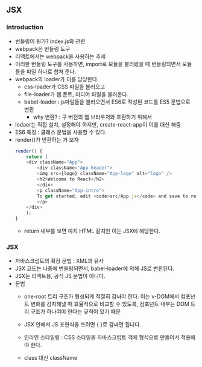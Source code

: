 ## JSX

### Introduction

* 번들링이 뭔가? index.js와 관련
* webpack은 번들링 도구
* 리액트에서는 webpack을 사용하는 추세
* 이러한 번들링 도구를 사용하면, import로 모듈을 불러왔을 때 번들링되면서 모듈들을 파일 하나로 합쳐 준다. 
* webpack의 loader가 이를 담당한다. 
    * css-loader가 CSS 파일을 불러오고
    * file-loader가 웹 폰트, 미디어 파일을 불러온다. 
    * babel-loader : js파일들을 불러오면서 ES6로 작성된 코드를 ES5 문법으로 변환 
        * why 변환? : 구 버전의 웹 브라우저와 호환하기 위해서
* lodaer는 직접 설치, 설정해야 하지만, create-react-app이 이를 대신 해줌 
* ES6 특징 : 클래스 문법을 사용할 수 있다.
* render()가 반환하는 거 보자
    ```javascript
    render() {
        return (
        <div className="App">
            <div className="App-header">
            <img src={logo} className="App-logo" alt="logo" />
            <h2>Welcome to React</h2>
            </div>
            <p className="App-intro">
            To get started, edit <code>src/App.js</code> and save to reload.
            </p>
        </div>
        );
    }   
    ```
    * return 내부를 보면 마치 HTML 같지만 이는 JSX에 해당한다.

### JSX

* 자바스크립트의 확장 문법 : XML과 유사 
* JSX 코드는 나중에 번들링되면서, babel-loader에 의해 JS로 변환된다. 
* JSX는 리액트용, 공식 JS 문법이 아니다.
* 문법 
    * one-root 트리 구조가 형성되게 적절히 감싸야 한다. 이는 v-DOM에서 컴포넌트 변화를 감지해낼 때 효율적으로 비교할 수 있도록, 컴포넌트 내부는 DOM 트리 구조가 하나여야 한다는 규칙이 있기 때문

    * JSX 안에서 JS 표현식을 쓰려면 { }로 감싸면 됩니다.

    * 인라인 스타일링 : CSS 스타일을 자바스크립트 객체 형식으로 만들어서 적용해야 한다.
    
    * class 대신 className 
